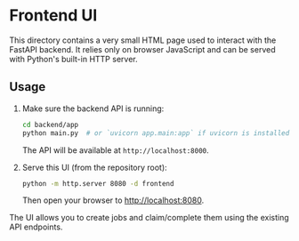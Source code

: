 # Frontend UI

This directory contains a very small HTML page used to interact with the
FastAPI backend. It relies only on browser JavaScript and can be served
with Python's built-in HTTP server.

## Usage

1. Make sure the backend API is running:
   ```bash
   cd backend/app
   python main.py  # or `uvicorn app.main:app` if uvicorn is installed
   ```
   The API will be available at `http://localhost:8000`.

2. Serve this UI (from the repository root):
   ```bash
   python -m http.server 8080 -d frontend
   ```
   Then open your browser to [http://localhost:8080](http://localhost:8080).

The UI allows you to create jobs and claim/complete them using the existing
API endpoints.
